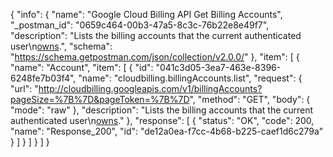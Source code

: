 {
  "info": {
    "name": "Google Cloud Billing API Get Billing Accounts",
    "_postman_id": "0659c464-00b3-47a5-8c3c-76b22e8e49f7",
    "description": "Lists the billing accounts that the current authenticated user\n[owns](https://support.google.com/cloud/answer/4430947).",
    "schema": "https://schema.getpostman.com/json/collection/v2.0.0/"
  },
  "item": [
    {
      "name": "Account",
      "item": [
        {
          "id": "041c3d05-3ea7-463e-8396-6248fe7b03f4",
          "name": "cloudbilling.billingAccounts.list",
          "request": {
            "url": "http://cloudbilling.googleapis.com/v1/billingAccounts?pageSize=%7B%7D&pageToken=%7B%7D",
            "method": "GET",
            "body": {
              "mode": "raw"
            },
            "description": "Lists the billing accounts that the current authenticated user\n[owns](https://support.google.com/cloud/answer/4430947)."
          },
          "response": [
            {
              "status": "OK",
              "code": 200,
              "name": "Response_200",
              "id": "de12a0ea-f7cc-4b68-b225-caef1d6c279a"
            }
          ]
        }
      ]
    }
  ]
}